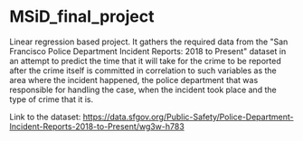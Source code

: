 # MSiD_final_project
Linear regression based project. It gathers the required data from the "San Francisco Police Department Incident Reports: 2018 to Present" dataset in an attempt to predict the time that it will take for the crime to be reported after the crime itself is committed in correlation to such variables as the area where the incident happened, the police department that was responsible for handling the case, when the incident took place and the type of crime that it is.

Link to the dataset: https://data.sfgov.org/Public-Safety/Police-Department-Incident-Reports-2018-to-Present/wg3w-h783